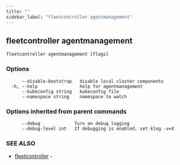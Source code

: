 ```yaml
---
title: ""
sidebar_label: "fleetcontroller agentmanagement"
---
```

## fleetcontroller agentmanagement



```
fleetcontroller agentmanagement [flags]
```

### Options

```
      --disable-bootstrap   disable local cluster components
  -h, --help                help for agentmanagement
      --kubeconfig string   kubeconfig file
      --namespace string    namespace to watch
```

### Options inherited from parent commands

```
      --debug             Turn on debug logging
      --debug-level int   If debugging is enabled, set klog -v=X
```

### SEE ALSO

* [fleetcontroller](./fleetcontroller)	 -

